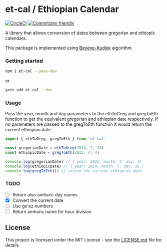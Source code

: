 # et-cal / Ethiopian Calendar
[![CircleCI](https://circleci.com/gh/targerian1999/et-cal/tree/main.svg?style=svg)](https://circleci.com/gh/targerian1999/et-cal/tree/main) [![Commitizen friendly](https://img.shields.io/badge/commitizen-friendly-brightgreen.svg)](http://commitizen.github.io/cz-cli/)

A library that allows conversion of dates between gregorian and ethiopic calendars.

This package is implemented using [Beyene-Kudlek](http://geez.org/Calendars/) algorithm.

### Getting started

```bash
npm i et-cal --save-dev
```

or
```bash
yarn add et-cal --dev
```
### Usage
Pass the year, month and day parameters to the ethToGreg and gregToEth function to get the equivalent gregorian and ethiopian date respectively.
If no parameters are passed to the gregToEth function it would return the current ethiopian date.

```typescript
import { ethToGreg, gregToEth } from 'et-cal'

const gregorianDate = ethToGreg(2014, 7, 26)
const ethiopicDate = gregToEth(2022, 4, 4)

console.log(gregorianDate) // { year: 2022, month: 4, day: 4}
console.log(ethiopicDate) // { year: 2014, month: 7, day: 26 }
console.log(gregToEth()) // return the current ethiopian date 
```

### TODO
- [ ] Return also amharic day names
- [x] Convert the current date
- [ ] Use ge'ez numbers
- [ ] Return amharic name for hour division

## License

This project is licensed under the MIT License - see the [LICENSE.md](https://github.com/targerian1999/et-cal/blob/main/LICENSE) file for details
